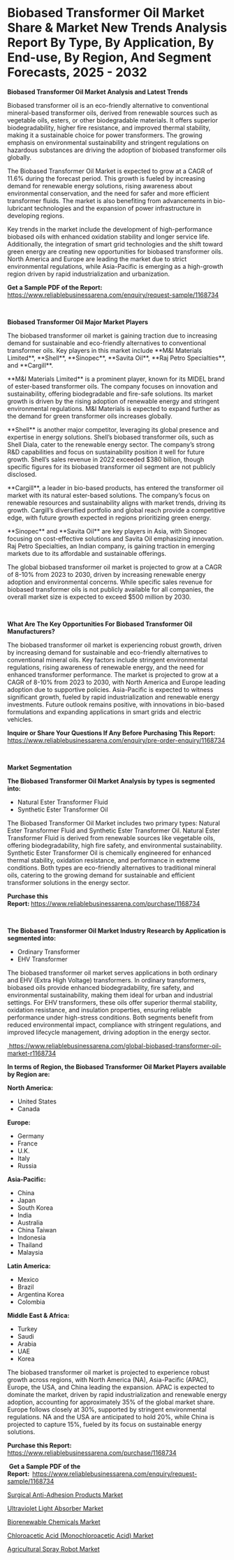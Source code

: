 <p><h1>Biobased Transformer Oil Market Share & Market New Trends Analysis Report By Type, By Application, By End-use, By Region, And Segment Forecasts, 2025 - 2032</h1></p><p><strong>Biobased Transformer Oil Market Analysis and Latest Trends</strong></p>
<p><p>Biobased transformer oil is an eco-friendly alternative to conventional mineral-based transformer oils, derived from renewable sources such as vegetable oils, esters, or other biodegradable materials. It offers superior biodegradability, higher fire resistance, and improved thermal stability, making it a sustainable choice for power transformers. The growing emphasis on environmental sustainability and stringent regulations on hazardous substances are driving the adoption of biobased transformer oils globally.</p><p>The Biobased Transformer Oil Market is expected to grow at a CAGR of 11.6% during the forecast period. This growth is fueled by increasing demand for renewable energy solutions, rising awareness about environmental conservation, and the need for safer and more efficient transformer fluids. The market is also benefiting from advancements in bio-lubricant technologies and the expansion of power infrastructure in developing regions.</p><p>Key trends in the market include the development of high-performance biobased oils with enhanced oxidation stability and longer service life. Additionally, the integration of smart grid technologies and the shift toward green energy are creating new opportunities for biobased transformer oils. North America and Europe are leading the market due to strict environmental regulations, while Asia-Pacific is emerging as a high-growth region driven by rapid industrialization and urbanization.</p></p>
<p><strong>Get a Sample PDF of the Report:&nbsp;</strong> <a href="https://www.reliablebusinessarena.com/enquiry/request-sample/1168734?utm_campaign=1943&utm_medium=2&utm_source=Github&utm_content=ia&utm_term=20012025&utm_id=biobased-transformer-oil">https://www.reliablebusinessarena.com/enquiry/request-sample/1168734</a></p>
<p>&nbsp;</p>
<p><strong>Biobased Transformer Oil Major Market Players</strong></p>
<p><p>The biobased transformer oil market is gaining traction due to increasing demand for sustainable and eco-friendly alternatives to conventional transformer oils. Key players in this market include **M&I Materials Limited**, **Shell**, **Sinopec**, **Savita Oil**, **Raj Petro Specialties**, and **Cargill**.</p><p>**M&I Materials Limited** is a prominent player, known for its MIDEL brand of ester-based transformer oils. The company focuses on innovation and sustainability, offering biodegradable and fire-safe solutions. Its market growth is driven by the rising adoption of renewable energy and stringent environmental regulations. M&I Materials is expected to expand further as the demand for green transformer oils increases globally.</p><p>**Shell** is another major competitor, leveraging its global presence and expertise in energy solutions. Shell’s biobased transformer oils, such as Shell Diala, cater to the renewable energy sector. The company’s strong R&D capabilities and focus on sustainability position it well for future growth. Shell’s sales revenue in 2022 exceeded $380 billion, though specific figures for its biobased transformer oil segment are not publicly disclosed.</p><p>**Cargill**, a leader in bio-based products, has entered the transformer oil market with its natural ester-based solutions. The company’s focus on renewable resources and sustainability aligns with market trends, driving its growth. Cargill’s diversified portfolio and global reach provide a competitive edge, with future growth expected in regions prioritizing green energy.</p><p>**Sinopec** and **Savita Oil** are key players in Asia, with Sinopec focusing on cost-effective solutions and Savita Oil emphasizing innovation. Raj Petro Specialties, an Indian company, is gaining traction in emerging markets due to its affordable and sustainable offerings.</p><p>The global biobased transformer oil market is projected to grow at a CAGR of 8-10% from 2023 to 2030, driven by increasing renewable energy adoption and environmental concerns. While specific sales revenue for biobased transformer oils is not publicly available for all companies, the overall market size is expected to exceed $500 million by 2030.</p></p>
<p>&nbsp;</p>
<p><strong>What Are The Key Opportunities For Biobased Transformer Oil Manufacturers?</strong></p>
<p><p>The biobased transformer oil market is experiencing robust growth, driven by increasing demand for sustainable and eco-friendly alternatives to conventional mineral oils. Key factors include stringent environmental regulations, rising awareness of renewable energy, and the need for enhanced transformer performance. The market is projected to grow at a CAGR of 8-10% from 2023 to 2030, with North America and Europe leading adoption due to supportive policies. Asia-Pacific is expected to witness significant growth, fueled by rapid industrialization and renewable energy investments. Future outlook remains positive, with innovations in bio-based formulations and expanding applications in smart grids and electric vehicles.</p></p>
<p><strong>Inquire or Share Your Questions If Any Before Purchasing This Report:</strong> <a href="https://www.reliablebusinessarena.com/enquiry/pre-order-enquiry/1168734?utm_campaign=1943&utm_medium=2&utm_source=Github&utm_content=ia&utm_term=20012025&utm_id=biobased-transformer-oil">https://www.reliablebusinessarena.com/enquiry/pre-order-enquiry/1168734</a></p>
<p>&nbsp;</p>
<p><strong>Market Segmentation</strong></p>
<p><strong>The Biobased Transformer Oil Market Analysis by types is segmented into:</strong></p>
<p><ul><li>Natural Ester Transformer Fluid</li><li>Synthetic Ester Transformer Oil</li></ul></p>
<p><p>The Biobased Transformer Oil Market includes two primary types: Natural Ester Transformer Fluid and Synthetic Ester Transformer Oil. Natural Ester Transformer Fluid is derived from renewable sources like vegetable oils, offering biodegradability, high fire safety, and environmental sustainability. Synthetic Ester Transformer Oil is chemically engineered for enhanced thermal stability, oxidation resistance, and performance in extreme conditions. Both types are eco-friendly alternatives to traditional mineral oils, catering to the growing demand for sustainable and efficient transformer solutions in the energy sector.</p></p>
<p><strong>Purchase this Report:&nbsp;</strong><a href="https://www.reliablebusinessarena.com/purchase/1168734?utm_campaign=1943&utm_medium=2&utm_source=Github&utm_content=ia&utm_term=20012025&utm_id=biobased-transformer-oil">https://www.reliablebusinessarena.com/purchase/1168734</a></p>
<p>&nbsp;</p>
<p><strong>The Biobased Transformer Oil Market Industry Research by Application is segmented into:</strong></p>
<p><ul><li>Ordinary Transformer</li><li>EHV Transformer</li></ul></p>
<p><p>The biobased transformer oil market serves applications in both ordinary and EHV (Extra High Voltage) transformers. In ordinary transformers, biobased oils provide enhanced biodegradability, fire safety, and environmental sustainability, making them ideal for urban and industrial settings. For EHV transformers, these oils offer superior thermal stability, oxidation resistance, and insulation properties, ensuring reliable performance under high-stress conditions. Both segments benefit from reduced environmental impact, compliance with stringent regulations, and improved lifecycle management, driving adoption in the energy sector.</p></p>
<p><a href="https://www.reliablebusinessarena.com/global-biobased-transformer-oil-market-r1168734?utm_campaign=1943&utm_medium=2&utm_source=Github&utm_content=ia&utm_term=20012025&utm_id=biobased-transformer-oil">&nbsp;https://www.reliablebusinessarena.com/global-biobased-transformer-oil-market-r1168734</a></p>
<p><strong>In terms of Region, the Biobased Transformer Oil Market Players available by Region are:</strong></p>
<p>
    <p> <strong> North America: </strong>
        <ul>
            <li>United States</li>
            <li>Canada</li>
        </ul>
        </p> 
    <p> <strong> Europe: </strong>
        <ul>
            <li>Germany</li>
            <li>France</li>
            <li>U.K.</li>
            <li>Italy</li>
            <li>Russia</li>
        </ul>
        </p> 
    <p> <strong> Asia-Pacific: </strong>
        <ul>
            <li>China</li>
            <li>Japan</li>
            <li>South Korea</li>
            <li>India</li>
            <li>Australia</li>
            <li>China Taiwan</li>
            <li>Indonesia</li>
            <li>Thailand</li>
            <li>Malaysia</li>
        </ul>
        </p> 
    <p> <strong> Latin America: </strong>
        <ul>
            <li>Mexico</li>
            <li>Brazil</li>
            <li>Argentina Korea</li>
            <li>Colombia</li>
        </ul>
        </p> 
    <p> <strong> Middle East & Africa: </strong>
        <ul>
            <li>Turkey</li>
            <li>Saudi</li>
            <li>Arabia</li>
            <li>UAE</li>
            <li>Korea</li>
        </ul>
    </p>
    </p>
<p><p>The biobased transformer oil market is projected to experience robust growth across regions, with North America (NA), Asia-Pacific (APAC), Europe, the USA, and China leading the expansion. APAC is expected to dominate the market, driven by rapid industrialization and renewable energy adoption, accounting for approximately 35% of the global market share. Europe follows closely at 30%, supported by stringent environmental regulations. NA and the USA are anticipated to hold 20%, while China is projected to capture 15%, fueled by its focus on sustainable energy solutions.</p></p>
<p><strong>Purchase this Report: </strong><a href="https://www.reliablebusinessarena.com/purchase/1168734?utm_campaign=1943&utm_medium=2&utm_source=Github&utm_content=ia&utm_term=20012025&utm_id=biobased-transformer-oil">https://www.reliablebusinessarena.com/purchase/1168734</a></p>
<p>&nbsp;<strong>Get a Sample PDF of the Report:&nbsp;&nbsp;</strong><a href="https://www.reliablebusinessarena.com/enquiry/request-sample/1168734?utm_campaign=1943&utm_medium=2&utm_source=Github&utm_content=ia&utm_term=20012025&utm_id=biobased-transformer-oil">https://www.reliablebusinessarena.com/enquiry/request-sample/1168734</a></p>
<p><strong></strong></p>
<p><p><a href="https://www.linkedin.com/pulse/growth-forecast-surgical-anti-adhesion-products-market-projected-ds80f?utm_campaign=1943&utm_medium=2&utm_source=Github&utm_content=ia&utm_term=20012025&utm_id=biobased-transformer-oil">Surgical Anti-Adhesion Products Market</a></p><p><a href="https://www.linkedin.com/pulse/global-perspectives-ultraviolet-light-absorber-market-nvlac?utm_campaign=1943&utm_medium=2&utm_source=Github&utm_content=ia&utm_term=20012025&utm_id=biobased-transformer-oil">Ultraviolet Light Absorber Market</a></p><p><a href="https://www.linkedin.com/pulse/biorenewable-chemicals-market-evolution-global-trends-regional-x9t2f?utm_campaign=1943&utm_medium=2&utm_source=Github&utm_content=ia&utm_term=20012025&utm_id=biobased-transformer-oil">Biorenewable Chemicals Market</a></p><p><a href="https://www.linkedin.com/pulse/projected-growth-revenue-chloroacetic-acid-monochloroacetic-w1fvc?utm_campaign=1943&utm_medium=2&utm_source=Github&utm_content=ia&utm_term=20012025&utm_id=biobased-transformer-oil">Chloroacetic Acid (Monochloroacetic Acid) Market</a></p><p><a href="https://www.linkedin.com/pulse/research-examination-onthe-agricultural-spray-robot-marketsize-iaqmf?utm_campaign=1943&utm_medium=2&utm_source=Github&utm_content=ia&utm_term=20012025&utm_id=biobased-transformer-oil">Agricultural Spray Robot Market</a></p></p>